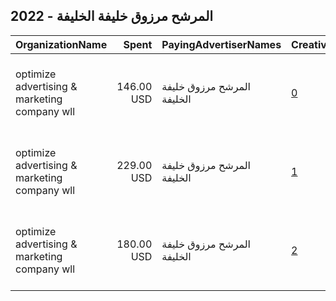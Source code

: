 ## 2022 - المرشح مرزوق خليفة الخليفة 
|OrganizationName|Spent|PayingAdvertiserNames|CreativeUrls|Impressions|Genders|AgeBrackets|CountryCodes|BillingAddresses|CandidateBallotInformation|
|:---|---:|:---|:---|---:|:---|:---|:---|:---|:---|
|optimize advertising & marketing company wll|146.00 USD|المرشح مرزوق خليفة الخليفة|[0](https://www.snap.com/political-ads/asset/25127cbe23e16866078e4e272c029ca9b03095b02c892872906d941274cab7e2?mediaType=mp4)|150,318||21+|kuwait|"jaber almubarak st, behbehani complex, m floor, office 56,KUWAIT CITY,13046,KW"||
|optimize advertising & marketing company wll|229.00 USD|المرشح مرزوق خليفة الخليفة|[1](https://www.snap.com/political-ads/asset/0530621e092992ff5b0bab1094f467dd03e4ff13a114cd34cd56ad2e7202675c?mediaType=jpg)|143,722||21+|kuwait|"jaber almubarak st, behbehani complex, m floor, office 56,KUWAIT CITY,13046,KW"||
|optimize advertising & marketing company wll|180.00 USD|المرشح مرزوق خليفة الخليفة|[2](https://www.snap.com/political-ads/asset/1971fb25e8a3f0fa6776b76b417ccfd8294465f78fb43ac7c2fe36089415c2ba?mediaType=mp4)|176,332||21+|kuwait|"jaber almubarak st, behbehani complex, m floor, office 56,KUWAIT CITY,13046,KW"||

